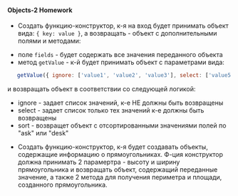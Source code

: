 #### Objects-2 Homework

* Создать функцию-конструктор, к-я на вход будет принимать объект вида: `{ key: value }`, а возвращать -
объект с дополнительными полями и методами:  
- поле `fields` - будет содержать все значения переданного объекта
- метод `getValue` - к-й будет принимать объект с параметрами вида:

```javascript
   getValue({ ignore: ['value1', 'value2', 'value3'], select: ['value5'], sort: 'ask|desk' })
```
и возвращать объект в соответствии со следующей логикой:
- ignore - задает список значений, к-е НЕ должны быть возвращены
- select - задает список только тех значений к-е должны быть возвращены
- sort - возвращет объект с отсортированными значениями полей по "ask" или "desk"

* Создать функцию-конструктор, к-я будет создавать объекты, содержащие информацию о прямоугольниках.
 Ф-ция конструктор должна принимать 2 парамертра - высоту и ширину прямоугольника и возвращать объект,
 содержащий переданные значение, а также 2 метода для получения периметра и площади, созданного
 прямоугольника.